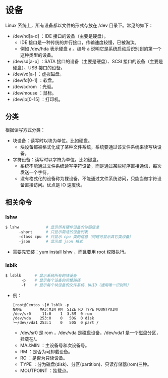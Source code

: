 # 设备

Linux 系统上，所有设备都以文件的形式存放在 /dev 目录下。常见的如下：
- /dev/hd[a-d] ：IDE 接口的设备（主要是硬盘）。
  - IDE 接口是一种传统的并行接口，传输速度较慢，已被淘汰。
  - 例如 /dev/hda 表示硬盘 a 。编号 a 说明它是系统启动后识别到的第一个这种类型的设备。
- /dev/sd[a-p] ：SATA 接口的设备（主要是硬盘）、SCSI 接口的设备（主要是硬盘）、USB 接口的设备。
- /dev/vd[a-] ：虚拟磁盘。
- /dev/fd[0-1] ：软盘。
- /dev/cdrom ：光驱。
- /dev/mouse ：鼠标。
- /dev/lp[0-15] ：打印机。

## 分类

根据读写方式分类：
- 块设备：读写时以块为单位。比如硬盘。
  - 块设备都被格式化成了某种文件系统，系统要通过该文件系统来读写块设备。
- 字符设备：读写时以字符为单位。比如键盘。
  - 系统不能通过文件系统读写字符设备，而是通过某些程序直接通信，每次发送一个字符。
  - 没有格式化的设备称为裸设备，不能通过文件系统访问，只能当做字符设备直接访问。优点是 IO 速度快。

## 相关命令

### lshw

```sh
$ lshw            # 显示所有硬件设备的详细信息
      -short      # 只显示简洁的设备列表
      -class cpu  # 只显示 cpu 类的信息（同理可显示其它类设备）
      -json       # 显示成 json 格式
```
- 需要先安装：yum install lshw ，而且要用 root 权限执行。

### lsblk

```sh
$ lsblk      # 显示系统所有的块设备
       -p    # 显示每个设备的完整路径
       -f    # 显示每个块设备的文件系统、UUID（通用唯一识别码）
```
- 例：
    ```
    [root@Centos ~]# lsblk -p
    NAME        MAJ:MIN RM  SIZE RO TYPE MOUNTPOINT
    /dev/sr0     11:0    1  3.5M  0 rom  
    /dev/vda    253:0    0   50G  0 disk 
    └─/dev/vda1 253:1    0   50G  0 part /
    ```
    - /dev/sr0 是 rom ，/dev/vda 是磁盘设备，/dev/vda1 是一个磁盘分区，挂载在/。
    - MAJ:MIN ：主设备号和次设备号。
    - RM ：是否为可卸载设备。
    - RO ：是否为只读设备。
    - TYPE ：分为磁盘(disk)、分区(partition)、只读存储器(rom)三种。
    - MOUTPOINT ：挂载点。
